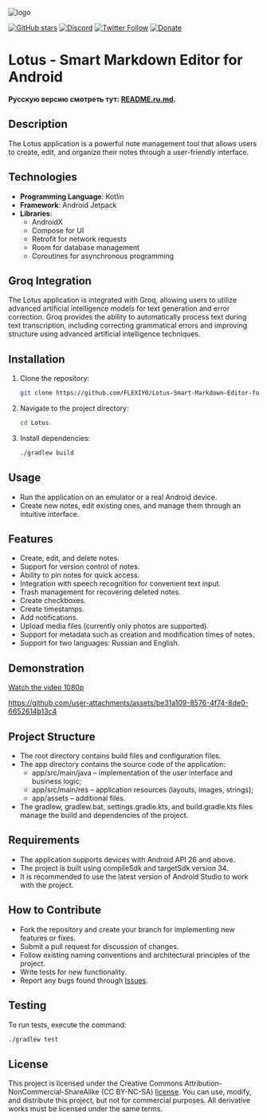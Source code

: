 
![logo](https://github.com/user-attachments/assets/2518df40-2f10-4e9a-bbd2-45e801b32b7f)

[![GitHub stars](https://img.shields.io/github/stars/FLEXIY0/Lotus-Smart-Markdown-Editor-for-Android?style=social)](https://github.com/FLEXIY0/Lotus-Smart-Markdown-Editor-for-Android/stargazers)
[![Discord](https://img.shields.io/badge/Discord-7289DA?style=social)](https://discord.com/users/1170835455755964469)
[![Twitter Follow](https://img.shields.io/twitter/follow/FLEXIY0?style=social)](https://x.com/FLEXIY0)
[![Donate](https://img.shields.io/badge/Donate-💖-white)](https://www.donationalerts.com/r/nedoedal)
# Lotus - Smart Markdown Editor for Android
**Русскую версию смотреть тут: [README.ru.md](README.ru.md).**

## Description
The Lotus application is a powerful note management tool that allows users to create, edit, and organize their notes through a user-friendly interface.

## Technologies
- **Programming Language**: Kotlin
- **Framework**: Android Jetpack
- **Libraries**: 
  - AndroidX
  - Compose for UI
  - Retrofit for network requests
  - Room for database management
  - Coroutines for asynchronous programming

## Groq Integration
The Lotus application is integrated with Groq, allowing users to utilize advanced artificial intelligence models for text generation and error correction. Groq provides the ability to automatically process text during text transcription, including correcting grammatical errors and improving structure using advanced artificial intelligence techniques.

## Installation
1. Clone the repository:
   ```bash
   git clone https://github.com/FLEXIY0/Lotus-Smart-Markdown-Editor-for-Android.git
   ```
2. Navigate to the project directory:
   ```bash
   cd Lotus
   ```
3. Install dependencies:
   ```bash
   ./gradlew build
   ```

## Usage
- Run the application on an emulator or a real Android device.
- Create new notes, edit existing ones, and manage them through an intuitive interface.

## Features
- Create, edit, and delete notes.
- Support for version control of notes.
- Ability to pin notes for quick access.
- Integration with speech recognition for convenient text input.
- Trash management for recovering deleted notes.
- Create checkboxes.
- Create timestamps.
- Add notifications.
- Upload media files (currently only photos are supported).
- Support for metadata such as creation and modification times of notes.
- Support for two languages: Russian and English.

## Demonstration
[Watch the video 1080p](https://youtube.com/shorts/q9V_Bc1s8mk?feature=share)

https://github.com/user-attachments/assets/be31a109-8576-4f74-8de0-6652614b13c4



## Project Structure
- The root directory contains build files and configuration files.
- The app directory contains the source code of the application:
  - app/src/main/java – implementation of the user interface and business logic;
  - app/src/main/res – application resources (layouts, images, strings);
  - app/assets – additional files.
- The gradlew, gradlew.bat, settings.gradle.kts, and build.gradle.kts files manage the build and dependencies of the project.

## Requirements
- The application supports devices with Android API 26 and above.
- The project is built using compileSdk and targetSdk version 34.
- It is recommended to use the latest version of Android Studio to work with the project.

## How to Contribute
- Fork the repository and create your branch for implementing new features or fixes.
- Submit a pull request for discussion of changes.
- Follow existing naming conventions and architectural principles of the project.
- Write tests for new functionality.
- Report any bugs found through [Issues](https://github.com/FLEXIY0/Lotus-Smart-Markdown-Editor-for-Android/issues).

## Testing
To run tests, execute the command:
```bash
./gradlew test
```

## License
This project is licensed under the Creative Commons Attribution-NonCommercial-ShareAlike (CC BY-NC-SA) [license](). You can use, modify, and distribute this project, but not for commercial purposes. All derivative works must be licensed under the same terms. 
